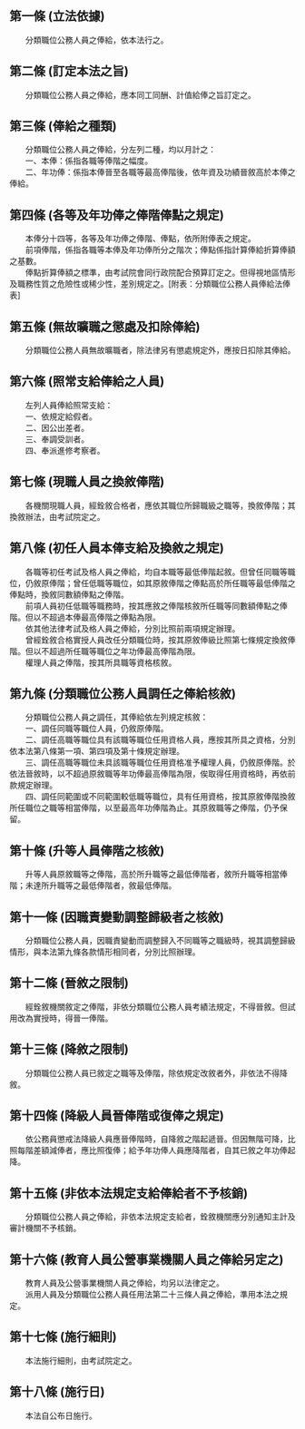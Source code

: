 第一條 (立法依據)
-----------------
　　分類職位公務人員之俸給，依本法行之。  


第二條 (訂定本法之旨)
---------------------
　　分類職位公務人員之俸給，應本同工同酬、計值給俸之旨訂定之。  


第三條 (俸給之種類)
-------------------
　　分類職位公務人員之俸給，分左列二種，均以月計之：  
　　一、本俸：係指各職等俸階之幅度。  
　　二、年功俸：係指本俸晉至各職等最高俸階後，依年資及功績晉敘高於本俸之俸給。  


第四條 (各等及年功俸之俸階俸點之規定)
-------------------------------------
　　本俸分十四等，各等及年功俸之俸階、俸點，依所附俸表之規定。  
　　前項俸階，係指各職等本俸及年功俸所分之階次；俸點係指計算俸給折算俸額之基數。  
　　俸點折算俸額之標準，由考試院會同行政院配合預算訂定之。但得視地區情形及職務性質之危險性或稀少性，差別規定之。[附表：分類職位公務人員俸給法俸表]  


第五條 (無故曠職之懲處及扣除俸給)
---------------------------------
　　分類職位公務人員無故曠職者，除法律另有懲處規定外，應按日扣除其俸給。  


第六條 (照常支給俸給之人員)
---------------------------
　　左列人員俸給照常支給：  
　　一、依規定給假者。  
　　二、因公出差者。  
　　三、奉調受訓者。  
　　四、奉派進修考察者。  


第七條 (現職人員之換敘俸階)
---------------------------
　　各機關現職人員，經銓敘合格者，應依其職位所歸職級之職等，換敘俸階；其換敘辦法，由考試院定之。  


第八條 (初任人員本俸支給及換敘之規定)
-------------------------------------
　　各職等初任考試及格人員之俸給，均自本職等最低俸階起敘。但曾任同職等職位，仍敘原俸階；曾任低職等職位，如其原敘俸階之俸點高於所任職等最低俸階之俸點時，換敘同數額俸點之俸階。  
　　前項人員初任低職等職務時，按其應敘之俸階核敘所任職等同數額俸點之俸階。但以不超過本俸最高俸階之俸點為限。  
　　依其他法律考試及格人員之俸給，分別比照前兩項規定辦理。  
　　曾經銓敘合格實授人員改任分類職位時，按其原敘俸級比照第七條規定換敘俸階。但以不超過所任職等職位之年功俸最高俸階為限。  
　　權理人員之俸階，按其所具職等資格核敘。  


第九條 (分類職位公務人員調任之俸給核敘)
---------------------------------------
　　分類職位公務人員之調任，其俸給依左列規定核敘：  
　　一、調任同職等職位人員，仍敘原俸階。  
　　二、調任高職等職位具有該職等職位任用資格人員，應按其所具之資格，分別依本法第八條第一項、第四項及第十條規定辦理。  
　　三、調任高職等職位未具該職等職位任用資格准予權理人員，仍敘原俸階。於依法晉敘時，以不超過原敘職等年功俸最高俸階為限，俟取得任用資格時，再依前款規定辦理。  
　　四、調任同範圍或不同範圍較低職等職位，具有任用資格，按其原敘俸階換敘所任職位之職等相當俸階，以至最高年功俸階為止。其原敘職等之俸階，仍予保留。  


第十條 (升等人員俸階之核敘)
---------------------------
　　升等人員原敘職等之俸階，高於所升職等之最低俸階者，敘所升職等相當俸階；未達所升職等之最低俸階者，敘最低俸階。  


第十一條 (因職責變動調整歸級者之核敘)
-------------------------------------
　　分類職位公務人員，因職責變動而調整歸入不同職等之職級時，視其調整歸級情形，與本法第九條各款情形相同者，分別比照辦理。  


第十二條 (晉敘之限制)
---------------------
　　經銓敘機關敘定之俸階，非依分類職位公務人員考績法規定，不得晉敘。但試用改為實授時，得晉一俸階。  


第十三條 (降敘之限制)
---------------------
　　分類職位公務人員已敘定之職等及俸階，除依規定改敘者外，非依法不得降敘。  


第十四條 (降級人員晉俸階或復俸之規定)
-------------------------------------
　　依公務員懲戒法降級人員應晉俸階時，自降敘之階起遞晉。但因無階可降，比照每階差額減俸者，應比照復俸；給予年功俸人員應降階者，自其已敘之年功俸起降。  


第十五條 (非依本法規定支給俸給者不予核銷)
-----------------------------------------
　　分類職位公務人員之俸給，非依本法規定支給者，銓敘機關應分別通知主計及審計機關不予核銷。  


第十六條 (教育人員公營事業機關人員之俸給另定之)
-----------------------------------------------
　　教育人員及公營事業機關人員之俸給，均另以法律定之。  
　　派用人員及分類職位公務人員任用法第二十三條人員之俸給，準用本法之規定。  


第十七條 (施行細則)
-------------------
　　本法施行細則，由考試院定之。  


第十八條 (施行日)
-----------------
　　本法自公布日施行。